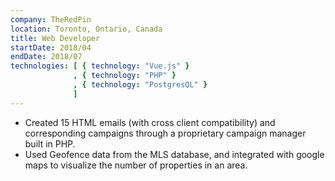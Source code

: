 ```yaml
---
company: TheRedPin
location: Toronto, Ontario, Canada
title: Web Developer
startDate: 2018/04
endDate: 2018/07
technologies: [ { technology: "Vue.js" }
              , { technology: "PHP" }
              , { technology: "PostgresQL" }
              ]
---
```

- Created 15 HTML emails (with cross client compatibility) and corresponding campaigns through a proprietary campaign manager built in PHP.
- Used Geofence data from the MLS database, and integrated with google maps to visualize the number of properties in an area.
